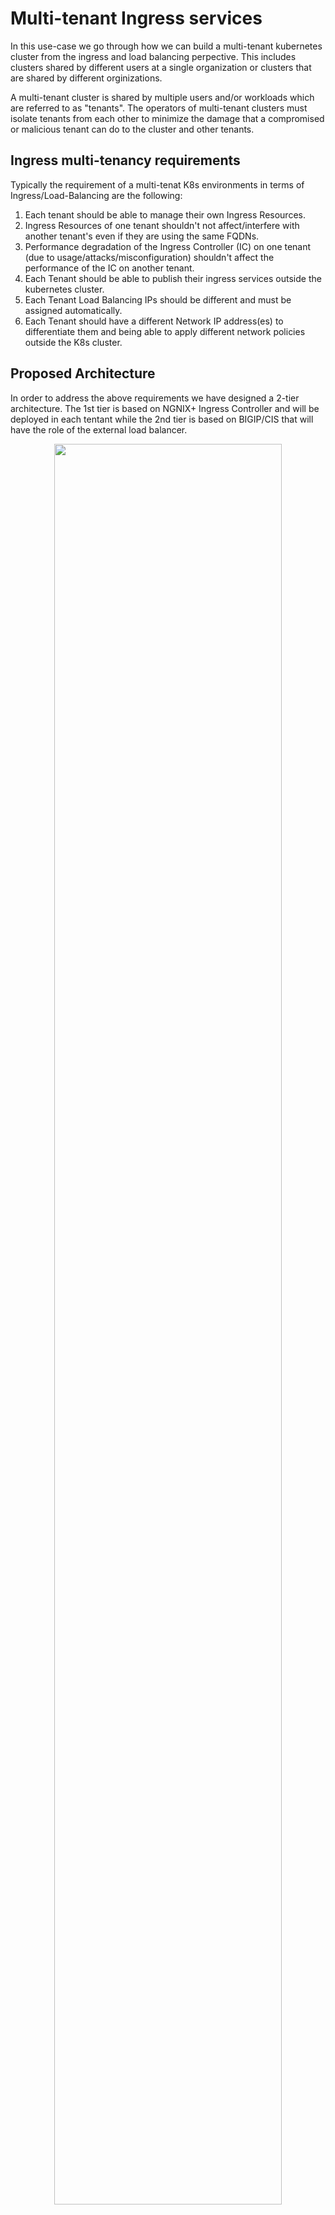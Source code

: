 # Multi-tenant Ingress services

In this use-case we go through how we can build a multi-tenant kubernetes cluster from the ingress and load balancing perpective. This includes clusters shared by different users at a single organization or clusters that are shared by different orginizations.

A multi-tenant cluster is shared by multiple users and/or workloads which are referred to as "tenants". The operators of multi-tenant clusters must isolate tenants from each other to minimize the damage that a compromised or malicious tenant can do to the cluster and other tenants.

## Ingress multi-tenancy requirements
Typically the requirement of a multi-tenat K8s environments in terms of Ingress/Load-Balancing are the following:
1. Each tenant should be able to manage their own Ingress Resources.
2. Ingress Resources of one tenant shouldn't not affect/interfere with another tenant's even if they are using the same FQDNs.
3. Performance degradation of the Ingress Controller (IC) on one tenant (due to usage/attacks/misconfiguration) shouldn't affect the performance of the IC on another tenant.
4. Each Tenant should be able to publish their ingress services outside the kubernetes cluster.
5. Each Tenant Load Balancing IPs should be different and must be assigned automatically.
6. Each Tenant should have a different Network IP address(es) to differentiate them and being able to apply different network policies outside the K8s cluster. 


## Proposed Architecture
In order to address the above requirements we have designed a 2-tier architecture. The 1st tier is based on NGNIX+ Ingress Controller and will be deployed in each tentant while the 2nd tier is based on BIGIP/CIS that will have the role of the external load balancer.

<p align="center">
  <img src="https://raw.githubusercontent.com/skenderidis/f5-ingress-lab/main/use-cases/cluster-multi-tenancy/multi-tenancy.png" style="width:85%">
</p>

### Tier 1 - NGINX+ Ingress Controller
In our design we choose to have separate NGINX+ Ingress Controller deployment per tenant. This design was prefered because of the following benefits:

- **Security.** By deploying seperate IC instances, we are creating a full isolation for both dataplane and control plane between tenants. This means that in situation of high-usage, attacks or even misconfiguration on a tenant's IC this will not affect other tenants deployments.  

- **Customization.** Generally, you can customize or fine tune your IC behavior through the use of configmaps (e.g., set the number of worker processes, customize the access log format). While this is very important for the application delivery, ConfigMap applies globally, meaning that it affects every Ingress resource. Therefore if applied across mulitple tenants, you cannot fine-tune these variables based on each tenant's requirements.

- **Management.** When sharing a single IC across multiple tentants, the responsibility for upgrading, patching, scaling, performance-tuning, etc lies with the operator. By having seperate IC per tenant the responsibility can be transfered or shared with the tenants.

When running NGINX Ingress Controller, you have the following options with regards to which configuration resources it handles:

- **Cluster-wide Ingress Controller.** The Ingress Controller handles configuration resources created in any namespace of the cluster.
- **Single-namespace Ingress Controller (selected).** You can configure the Ingress Controller to handle configuration resources only from a particular namespace, which is controlled through the -watch-namespace command-line argument. In this design we chose to have a separate IC per namespace


### Tier 2 - BIGIP / CIS (external Load Balancer)
BIGIP role in the overall design is to publish the NGINX IC outside of the Kubernetes environment. To achieve that we are using CIS to discover the NGINX IC services and publish each service with with a different VIP on BIGIP.  

**Discovery**
Tenants, have at least one NGINX IC service running on their environment and some tentants might even run multiple NGINX IC services. CIS is used to discover the NGINX IC services running across all tenants and configure BIGIP accordingly. This can be achieve by deploying one of the 3 available CIS CRDs (**VirtualServer**, **TransportServer** or **IngressLink**) on the same namespaces as the NGINX IC services are running or publish the IC services with Type Load Balancer. Choosing between these methods on the type of functionality/features you need to enable on BIGIP. The following matrix gives you a brief explanation on what can be achieved by each CRDs.

| Type | Functionality |
|---|---|
| VirtualServer CRD | With VS CRD you can enable multiple functionalities such as **reverse proxy**, **DDoS**, **BoT mitigation**, **SSL offloading**, **HTTP/HTTP2 profiles**, **L4/7 iRules**, **WAF policies**, **SNAT pools** , **Cookie/IP Persistence**, **EDNS** |
| TransportServer CRD |  With TS CRD you can enable primarily L4 functionalities such as **reverse proxy**,  **L4 DDoS**, **L4 iRules**, **SNAT pools**, **IP Persistence** |
| Service Type LB | With service type LB you can enable primarily L4 functionalities like TS CRD such as **reverse proxy**,  **L4 DDoS**, **L4 iRules**, **SNAT pools**, **IP persistence** |


**Separation** 

Given the fact that we are sharing the same BIGIP device across all tenants, we need to consider how to allocate IP addresses without creating conflict between tenants. The way to achieve this is by using F5's IPAM controller. The IPAM controller will be configured with different labels per tenat and each label will define the IP ranges that should be assigned per tenant.
These labels must be referenced on the CIS CRDs that will be used to publish the NGINX IC services.

> **How to avoid tenats changing IPAM labels** <br>
> **Option 1.** CIS CRDs are deployed/managed by the Kubernetes administrator and the tenant has read-only rights.<br>
> **Option 2.** CIS CRDs can only be deployed throught a pipeline that verifies the right usage of the labels. Manifests are created/stored on a GIT by the tenant and then a pipeline applies the desired state on the K8s cluster. Tenant has read-only rights on the CRDs. <br>
> **Option 3.** Finally as the last option we can use [**OPA Gatekeeper**](https://open-policy-agent.github.io/gatekeeper/website/docs/). Gatekeeper's engine is designed to be portable, allowing administrators to detect and reject non-compliant commits to an infrastructure-as-code system's source-of-truth, further strengthening compliance efforts and preventing bad state from slowing down the organization. Therefore the administrator can set the label values that need to be present on the CIS CRD in order for it to be accepted. 

More information on CIS and IPAM can be found on the following links:
- [CIS](https://clouddocs.f5.com/containers/latest/)
- [CIS CRDs](https://clouddocs.f5.com/containers/latest/userguide/crd/)
- [IPAM Controller](https://clouddocs.f5.com/containers/latest/userguide/ipam/)


## Demo 

### Step 1. Create Tentants

Create the namespace for each tenant (Tenant-1, Tenant-2)
```
kubectl create namespace tenant-1
kubectl create namespace tenant-2
```

### Step 2. Deploy NGINX+ Ingress Controller

For each tenant deploy a seperate NGINX+ Ingress Controller. 

```
kubectl apply -f ~oltra/setup/2-Deploy-plus/1-Nginx-RBAC/ns-and-sa.yaml -n tenant-1
kubectl apply -f ~oltra/setup/2-Deploy-plus/1-Nginx-RBAC/ns-and-sa.yaml -n tenant-2

kubectl apply -f ~oltra/setup/2-Deploy-plus/1-Nginx-RBAC/role-bnding.yaml -n tenant-2
kubectl apply -f ~oltra/setup/2-Deploy-plus/1-Nginx-RBAC/role-bnding.yaml -n tenant-2

```

Verify that the NGINX pods are up and running on each tenant 
```
kubectl get pods -n customer-a -n cudstomer-b
....




```

### Step 3. BIGIP CIS / IPAM 

CIS and IPAM are already setup and running on the K8s cluster.
```
$ kubectl get po -n kube-sytem | grep f5
```

Verify that IPAM labels are configured for both Customer-A and Customer-B
```
$ kubectl describe deployment f5-ipam -n kube-sytem

....

```

### Step 4. Publish Ingress Controller

In this step we will publish the NGINX IC by creating a CIS CRD (TransportServer) on each namespace. An example of such CRD can be found below.
```yaml
apiVersion: "cis.f5.com/v1"
kind: TransportServer
metadata:
  labels:
    f5cr: "true"
  name: nginx-customer-a
  namespace: customer-a
spec:
  ipamLabel: "customer-a"
  virtualServerPort: 80
  virtualServerName: nginx-customer-a
  mode: standard
  snat: auto
  pool:
    service: nginx-svc
    servicePort: 80
    monitor:
      type: tcp
      interval: 3
      timeout: 10
```

Deploy CIS Transport Server CRDs

```
$ kubectl apply -f ts_crds.yaml
```

Verify that CRDs have been deployed successuly.


Send a 


### Step 5. Deploy applications

For each tenant deploy 2 demo applications

```
$ kubectl apply -f apps.yaml
```

Publish the applications through Ingress under different FQDNs.

```
$ kubectl apply -f nginx_tenants.yaml
```

Try and access these services.



### Step 6. Dashboards


### Step 7. Remove environment
